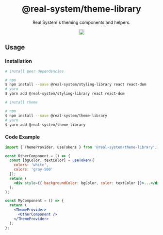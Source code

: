 <h1 align="center">@real-system/theme-library</h1>
<p align="center">Real System's theming components and helpers.</p>
<p align="center">
<a href="https://www.npmjs.com/package/@real-system/theme-library"><img src="https://badgen.net/npm/v/@real-system/theme-library?label=&icon=npm&color=blue" alt="npm version" height="18"/></a>
</p>

## Usage

### Installation

```bash
# install peer dependencies

# npm
$ npm install --save @real-system/styling-library react react-dom
# yarn
$ yarn add @real-system/styling-library react react-dom

# install theme

# npm
$ npm install --save @real-system/theme-library
# yarn
$ yarn add @real-system/theme-library
```

### Code Example

```jsx
import { ThemeProvider, useTokens } from '@real-system/theme-library';

const OtherComponent = () => {
  const [bgColor, textColor] = useToken({
    colors: 'white',
    colors: 'gray-500'
  });
  return (
    <div style={{ backgroundColor: bgColor, color: textColor }}>...</div>
  );
};

const MyComponent = () => {
  return (
    <ThemeProvider>
      <OtherComponent />
    </ThemeProvider>
  );
};

```
